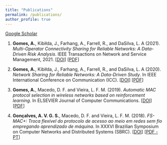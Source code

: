 ```yaml
---
title: "Publications"
permalink: /publications/
author_profile: true
---
```


[Google Scholar](https://scholar.google.com/citations?hl=en&user=ZwxeyZMAAAAJ)

1. **Gomes, A.**, Kibiłda, J., Farhang, A., Farrell, R., and DaSilva, L. A (2021). _Multi-Operator Connectivity Sharing for Reliable Networks: A Data-Driven Risk Analysis_.  IEEE Transactions on Network and Service Management, 2021. \[[DOI](https://doi.org/10.1109/TNSM.2021.3073841)\] \[[PDF](../files/papers/ieee-tnsm-si-2021.pdf)\]

2. **Gomes, A.**, Kibiłda, J., Farhang, A., Farrell, R., and DaSilva, L. A (2020). _Network Sharing for Reliable Networks: A Data-Driven Study_. In IEEE International Conference on Communication (ICC). \[[DOI](https://doi.org/10.1109/ICC40277.2020.9148763)\] \[[PDF](../files/papers/icc-2020-net-sharing.pdf)\]

3. **Gomes, A.**, Macedo, D. F. and Vieira, L. F. M. (2019). _Automatic MAC protocol selection in wireless networks based on reinforcement learning_. In ELSEVIER Journal of Computer Communications. \[[DOI](https://doi.org/10.1016/j.comcom.2019.10.023)\] \[[PDF](../files/papers/somac-elsevier.pdf)\]

4. **Gonçalves, A. V. G. S.**, Macedo, D. F. and Vieira, L. F. M. (2018). _FS-MAC+: Troca flexível do protocolo de acesso ao meio em redes sem fio empregando aprendizado de máquina_. In XXXVI Brazilian Symposium on Computer Networks and Distributed Systems (SBRC). \[[DOI](http://ojs.sbc.org.br/index.php/sbrc/article/view/2413)\] \[[PDF - PT](../files/papers/fsmac+.pdf)\]
